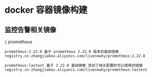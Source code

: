 # docker 容器镜像构建

## 监控告警相关镜像

  `1` prometheus

    prometheus:2.22.0 基于 prometheus 2.22.0 版本的基础镜像
    registry.cn-zhangjiakou.aliyuncs.com/livenowhy/prometheus:2.22.0
    
    prometheus:lastest 基于 2.22.0 基础镜像 添加了相关配置的可以使用的镜像
    registry.cn-zhangjiakou.aliyuncs.com/livenowhy/prometheus:lastest